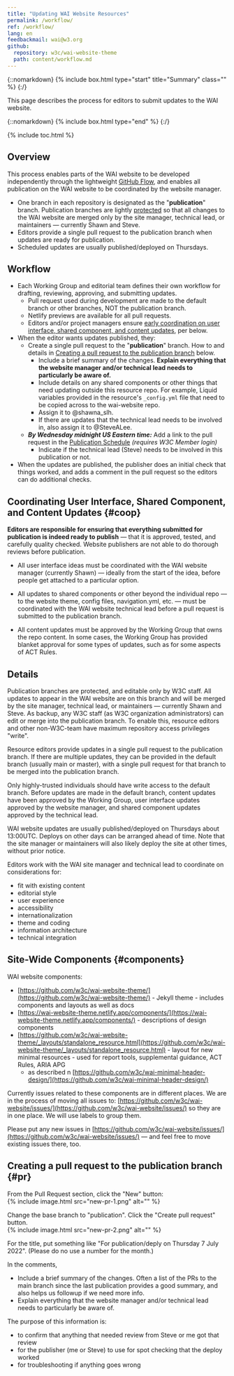 ```yaml
---
title: "Updating WAI Website Resources"
permalink: /workflow/
ref: /workflow/
lang: en
feedbackmail: wai@w3.org
github:
  repository: w3c/wai-website-theme
  path: content/workflow.md
---
```


{::nomarkdown}
{% include box.html type="start" title="Summary" class="" %}
{:/}

This page describes the process for editors to submit updates to the WAI website.

{::nomarkdown}
{% include box.html type="end" %}
{:/}

{% include toc.html %}

## Overview

This process enables parts of the WAI website to be developed independently through the lightweight [GitHub Flow](https://docs.github.com/en/get-started/quickstart/github-flow), and enables all publication on the WAI website to be coordinated by the website manager.

* One branch in each repository is designated as the "**publication**" branch. Publication branches are lightly [protected](https://docs.github.com/en/repositories/configuring-branches-and-merges-in-your-repository/defining-the-mergeability-of-pull-requests/about-protected-branches) so that all changes to the WAI website are merged only by the site manager, technical lead, or maintainers &mdash; currently Shawn and Steve.
* Editors provide a single pull request to the publication branch when updates are ready for publication.
* Scheduled updates are usually published/deployed on Thursdays.

## Workflow

* Each Working Group and editorial team defines their own workflow for drafting, reviewing, approving, and submitting updates.
  * Pull request used during development  are made to the default branch or other branches, NOT the publication branch.
  * Netlify previews are available for all pull requests.
  * Editors and/or project managers ensure [early coordination on user interface, shared component, and content updates](#coop), per below.
* When the editor wants updates published, they:
  * Create a single pull request to the "**publication**" branch. How to and details in [Creating a pull request to the publication branch](#pr) below.
    * Include a brief summary of the changes. **Explain everything that the website manager and/or technical lead needs to particularly be aware of.**
    * Include details on any shared components or other things that need updating outside this resource repo. For example,  Liquid variables provided in the resource's `_config.yml` file that need to be copied across to the wai-website repo.
    * Assign it to @shawna_slh.
    * If there are updates that the technical lead needs to be involved in, also assign it to @SteveALee.
  * _**By Wednesday midnight US Eastern time:**_ Add a link to the pull request in the [Publication Schedule](https://www.w3.org/wiki/WAI_Website_Publication_Schedule) _(requires W3C Member login)_
    * Indicate if the technical lead (Steve) needs to be involved in this publication or not.
* When the updates are published, the publisher does an initial check that things worked, and adds a comment in the pull request so the editors can do additional checks.

## Coordinating User Interface, Shared Component, and Content Updates {#coop}

**Editors are responsible for ensuring that everything submitted for publication is indeed ready to publish** &mdash; that it is approved, tested, and carefully quality checked. Website publishers are not able to do thorough reviews before publication.

* All user interface ideas must be coordinated with the WAI website manager (currently Shawn) &mdash; ideally from the start of the idea, before people get attached to a particular option.

* All updates to shared components or other beyond the individual repo &mdash; to the website theme, config files, navigation.yml, etc. &mdash; must be coordinated with the WAI website technical lead before a pull request is submitted to the publication branch.

* All content updates must be approved by the Working Group that owns the repo content. In some cases, the Working Group has provided blanket approval for some types of updates, such as for some aspects of ACT Rules.

## Details

Publication branches are protected, and editable only by W3C staff. All updates to appear in the WAI website are on this branch and will be merged by the site manager, technical lead, or maintainers &mdash; currently Shawn and Steve. As backup, any W3C staff (as W3C organization administrators) can edit or merge into the publication branch. To enable this, resource editors and other non-W3C-team have maximum repository access privileges "write".

Resource editors provide updates in a single pull request to the publication branch. If there are multiple updates, they can be provided in the default branch (usually main or master), with a single pull request for that branch to be merged into the publication branch.

Only highly-trusted individuals should have write access to the default branch. Before updates are made in the default branch, content updates have been approved by the Working Group, user interface updates approved by the website manager, and shared component updates approved by the technical lead.

WAI website updates are usually published/deployed on Thursdays about 13:00UTC. Deploys on other days can be arranged ahead of time. Note that the site manager or maintainers will also likely deploy the site at other times, without prior notice.

Editors work with the WAI site manager and technical lead to coordinate on considerations for:

* fit with existing content
* editorial style
* user experience
* accessibility
* internationalization
* theme and coding
* information architecture
* technical integration

## Site-Wide Components {#components}

WAI website components:

* [https://github.com/w3c/wai-website-theme/](https://github.com/w3c/wai-website-theme/) - Jekyll theme - includes components and layouts as well as docs
* [https://wai-website-theme.netlify.app/components/](https://wai-website-theme.netlify.app/components/) - descriptions of design components
* [https://github.com/w3c/wai-website-theme/_layouts/standalone_resource.html](https://github.com/w3c/wai-website-theme/_layouts/standalone_resource.html) - layout for new minimal resources - used for report tools, supplemental guidance, ACT Rules, ARIA APG
  * as described n [https://github.com/w3c/wai-minimal-header-design/](https://github.com/w3c/wai-minimal-header-design/)

Currently issues related to these components are in different places. We are in the process of moving all issues to: [https://github.com/w3c/wai-website/issues/](https://github.com/w3c/wai-website/issues/) so they are in one place. We will use labels to group them.

Please put any new issues in [https://github.com/w3c/wai-website/issues/](https://github.com/w3c/wai-website/issues/) &mdash; and feel free to move existing issues there, too.

## Creating a pull request to the publication branch {#pr}

From the Pull Request section, click the "New" button:<br>
{% include image.html src="new-pr-1.png" alt="" %}

Change the base branch to "publication". Click the "Create pull request" button.<br>
{% include image.html src="new-pr-2.png" alt="" %}

For the title, put something like "For publication/deply on Thursday 7 July 2022". (Please do no use a number for the month.)

In the comments,
* Include a brief summary of the changes. Often a list of the PRs to the main branch since the last publication provides a good summary, and also helps us followup if we need more info.
* Explain everything that the website manager and/or technical lead needs to particularly be aware of.

The purpose of this information is:
* to confirm that anything that needed review from Steve or me got that review
* for the publisher (me or Steve) to use for spot checking that the deploy worked
* for troubleshooting if anything goes wrong
